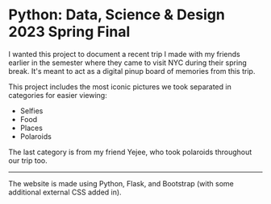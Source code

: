 # Python: Data, Science & Design 2023 Spring Final

I wanted this project to document a recent trip I made with my friends earlier in the semester where they came to visit NYC during their spring break.
It's meant to act as a digital pinup board of memories from this trip.

This project includes the most iconic pictures we took separated in categories for easier viewing:
* Selfies
* Food 
* Places
* Polaroids

The last category is from my friend Yejee, who took polaroids throughout our trip too.

---

The website is made using Python, Flask, and Bootstrap (with some additional external CSS added in). 

